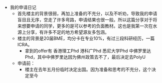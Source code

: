 - 我的申请日记
	- 首先楼主的背景很弱，再加上准备的不充分，以及不听劝，导致我的申请盲目且无序，空走了许多弯路，申请结果也很一般。所以这篇分享对于将来想要申请的同学，更多的是可以参考的负面教材。这也是我第一次在水源上分享，有许多不足的地方希望源友多包涵。
	- 楼主的背景是20届BME，均分卡在专业10%，有过三段科研经历，一篇ICRA。
		- 拿到的offer有 香港理工Phd 港科广Phd 悉尼大学Phd 中佛罗里达Phd，其中中佛罗里达因为佛州政策去不了，最后决定去PolyU
	- 申请前：
		- 楼主在去年五月份临时决定出国。因为准备和思考的不充分，这个决定至今
